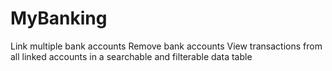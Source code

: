 # MyBanking

Link multiple bank accounts
Remove bank accounts
View transactions from all linked accounts in a searchable and filterable data table
